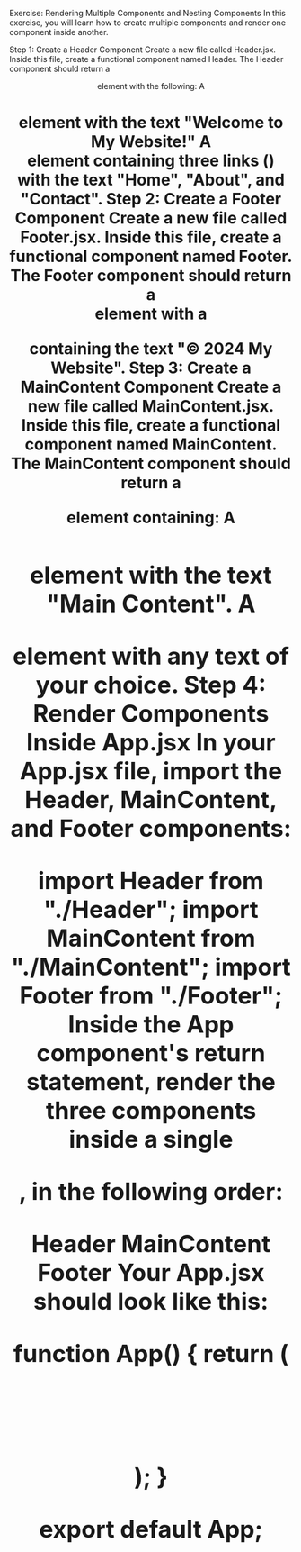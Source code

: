 Exercise: Rendering Multiple Components and Nesting Components
In this exercise, you will learn how to create multiple components and render one component inside another.

Step 1: Create a Header Component
Create a new file called Header.jsx.
Inside this file, create a functional component named Header.
The Header component should return a <header> element with the following:
A <h1> element with the text "Welcome to My Website!"
A <nav> element containing three links (<a>) with the text "Home", "About", and "Contact".
Step 2: Create a Footer Component
Create a new file called Footer.jsx.
Inside this file, create a functional component named Footer.
The Footer component should return a <footer> element with a <p> containing the text "© 2024 My Website".
Step 3: Create a MainContent Component
Create a new file called MainContent.jsx.
Inside this file, create a functional component named MainContent.
The MainContent component should return a <main> element containing:
A <h2> element with the text "Main Content".
A <p> element with any text of your choice.
Step 4: Render Components Inside App.jsx
In your App.jsx file, import the Header, MainContent, and Footer components:

import Header from "./Header";
import MainContent from "./MainContent";
import Footer from "./Footer";
Inside the App component's return statement, render the three components inside a single <div>, in the following order:

Header
MainContent
Footer
Your App.jsx should look like this:

function App() {
  return (
    <div>
      <Header />
      <MainContent />
      <Footer />
    </div>
  );
}

export default App;